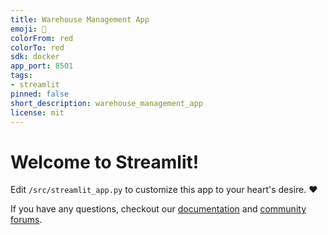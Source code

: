 ```yaml
---
title: Warehouse Management App
emoji: 🚀
colorFrom: red
colorTo: red
sdk: docker
app_port: 8501
tags:
- streamlit
pinned: false
short_description: warehouse_management_app
license: mit
---
```


# Welcome to Streamlit!

Edit `/src/streamlit_app.py` to customize this app to your heart's desire. :heart:

If you have any questions, checkout our [documentation](https://docs.streamlit.io) and [community
forums](https://discuss.streamlit.io).
